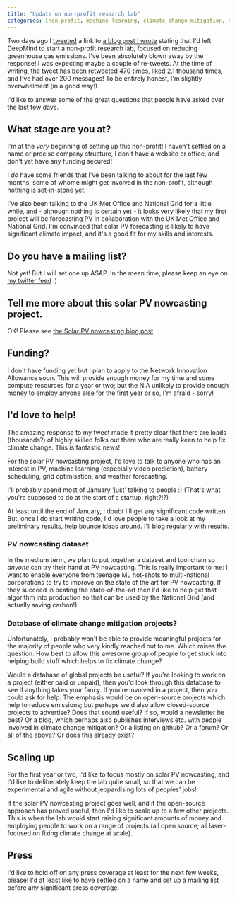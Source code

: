 ```yaml
---
title: "Update on non-profit research lab"
categories: [non-profit, machine learning, climate change mitigation, software engineering]
---
```


Two days ago I [tweeted](https://twitter.com/jack_kelly/status/1082283333202128897) a link to [a blog post I wrote](/blog/2019-01-07-non-profit) stating that I'd left DeepMind to start a non-profit research lab, focused on reducing greenhouse gas emissions.  I've been absolutely blown away by the response!  I was expecting maybe a couple of re-tweets.  At the time of writing, the tweet has been retweeted 470 times, liked 2.1 thousand times, and I've had over 200 messages!  To be entirely honest, I'm slightly overwhelmed! (in a good way!)

I'd like to answer some of the great questions that people have asked over the last few days.

## What stage are you at?
I'm at the _very_ beginning of setting up this non-profit!  I haven't settled on a name or precise company structure, I don't have a website or office, and don't yet have any funding secured!

I _do_ have some friends that I've been talking to about for the last few months; some of whome might get involved in the non-profit, although nothing is set-in-stone yet.

I've also been talking to the UK Met Office and National Grid for a little while, and - although nothing is certain yet - it looks very likely that my first project will be forecasting PV in collaboration with the UK Met Office and National Grid.  I'm convinced that solar PV forecasting is likely to have significant climate impact, and it's a good fit for my skills and interests.

## Do you have a mailing list?
Not yet!  But I will set one up ASAP.  In the mean time, please keep an eye on [my twitter feed](https://twitter.com/jack_kelly) :)

## Tell me more about this solar PV nowcasting project.
OK!  Please see [the Solar PV nowcasting blog post](/blog/2019-01-09-solar-PV-nowcasting).

## Funding?
I don't have funding yet but I plan to apply to the Network Innovation Allowance soon.  This will provide enough money for my time and some compute resources for a year or two; but the NIA unlikely to provide enough money to employ anyone else for the first year or so, I'm afraid - sorry!

## I'd love to help!
The amazing response to my tweet made it pretty clear that there are loads (thousands?) of highly skilled folks out there who are really keen to help fix climate change.  This is fantastic news!

For the solar PV nowcasting project, I'd love to talk to anyone who has an interest in PV, machine learning (especially video prediction), battery scheduling, grid optimisation, and weather forecasting.

I'll probably spend most of January 'just' talking to people :)  (That's what you're supposed to do at the start of a startup, right?!?)

At least until the end of January, I doubt I'll get any significant code written.  But, once I do start writing code, I'd love people to take a look at my preliminary results, help bounce ideas around.  I'll blog regularly with results.

### PV nowcasting dataset
In the medium term, we plan to put together a dataset and tool chain so _anyone_ can try their hand at PV nowcasting.  This is really important to me: I want to enable everyone from teenage ML hot-shots to multi-national corporations to try to improve on the state of the art for PV nowcasting.  If they succeed in beating the state-of-the-art then I'd like to help get that algorithm into production so that can be used by the National Grid (and actually saving carbon!)

### Database of climate change mitigation projects?
Unfortunately, I probably won't be able to provide meaningful projects for the majority of people who very kindly reached out to me.  Which raises the question: How best to allow this awesome group of people to get stuck into helping build stuff which helps to fix climate change?

Would a database of global projects be useful?  If you're looking to work on a project (either paid or unpaid), then you'd look through this database to see if anything takes your fancy.  If you're involved in a project, then you could ask for help.  The emphasis would be on open-source projects which help to reduce emissions; but perhaps we'd also allow closed-source projects to advertise?  Does that sound useful?  If so, would a newsletter be best?  Or a blog, which perhaps also publishes interviews etc. with people involved in climate change mitigation?  Or a listing on github?  Or a forum?  Or all of the above?  Or does this already exist?

## Scaling up
For the first year or two, I'd like to focus mostly on solar PV nowcasting; and I'd like to deliberately keep the lab quite small, so that we can be experimental and agile without jeopardising lots of peoples' jobs!

If the solar PV nowcasting project goes well, and if the open-source approach has proved useful, then I'd like to scale up to a few other projects.  This is when the lab would start raising significant amounts of money and employing people to work on a range of projects (all open source; all laser-focused on fixing climate change at scale).

## Press
I'd like to hold off on any press coverage at least for the next few weeks, please!  I'd at least like to have settled on a name and set up a mailing list before any significant press coverage.